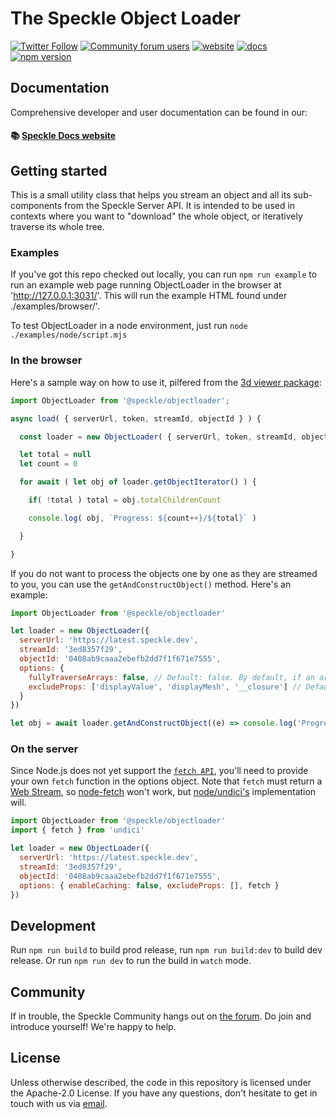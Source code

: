 # The Speckle Object Loader

[![Twitter Follow](https://img.shields.io/twitter/follow/SpeckleSystems?style=social)](https://twitter.com/SpeckleSystems) [![Community forum users](https://img.shields.io/discourse/users?server=https%3A%2F%2Fspeckle.community&style=flat-square&logo=discourse&logoColor=white)](https://speckle.community) [![website](https://img.shields.io/badge/https://-speckle.systems-royalblue?style=flat-square)](https://speckle.systems) [![docs](https://img.shields.io/badge/docs-speckle.guide-orange?style=flat-square&logo=read-the-docs&logoColor=white)](https://speckle.guide/dev/) [![npm version](https://badge.fury.io/js/%40speckle%2Fobjectloader.svg)](https://badge.fury.io/js/%40speckle%2Fobjectloader)

## Documentation

Comprehensive developer and user documentation can be found in our:

#### 📚 [Speckle Docs website](https://speckle.guide/dev/)

## Getting started

This is a small utility class that helps you stream an object and all its sub-components from the Speckle Server API. It is intended to be used in contexts where you want to "download" the whole object, or iteratively traverse its whole tree.

### Examples

If you've got this repo checked out locally, you can run `npm run example` to run an example web page running ObjectLoader in the browser at 'http://127.0.0.1:3031/'. This will run the example HTML found under ./examples/browser/'.

To test ObjectLoader in a node environment, just run `node ./examples/node/script.mjs`

### In the browser

Here's a sample way on how to use it, pilfered from the [3d viewer package](../viewer):

```js
import ObjectLoader from '@speckle/objectloader';

async load( { serverUrl, token, streamId, objectId } ) {

  const loader = new ObjectLoader( { serverUrl, token, streamId, objectId } )

  let total = null
  let count = 0

  for await ( let obj of loader.getObjectIterator() ) {

    if( !total ) total = obj.totalChildrenCount

    console.log( obj, `Progress: ${count++}/${total}` )

  }

}

```

If you do not want to process the objects one by one as they are streamed to you, you can use the `getAndConstructObject()` method. Here's an example:

```js
import ObjectLoader from '@speckle/objectloader'

let loader = new ObjectLoader({
  serverUrl: 'https://latest.speckle.dev',
  streamId: '3ed8357f29',
  objectId: '0408ab9caaa2ebefb2dd7f1f671e7555',
  options: {
    fullyTraverseArrays: false, // Default: false. By default, if an array starts with a primitive type, it will not be traversed. Set it to true if you want to capture scenarios in which lists can have intersped objects and primitives, e.g. [ 1, 2, "a", { important object } ]
    excludeProps: ['displayValue', 'displayMesh', '__closure'] // Default: []. Any prop names that you pass in here will be ignored from object construction traversal.
  }
})

let obj = await loader.getAndConstructObject((e) => console.log('Progress', e))
```

### On the server

Since Node.js does not yet support the [`fetch API`](https://developer.mozilla.org/en-US/docs/Web/API/Fetch_API/Using_Fetch), you'll need to provide your own `fetch` function in the options object. Note that `fetch` must return a [Web Stream](https://nodejs.org/api/webstreams.html), so [node-fetch](https://github.com/node-fetch/node-fetch) won't work, but [node/undici's](https://undici.nodejs.org/) implementation will.

```js
import ObjectLoader from '@speckle/objectloader'
import { fetch } from 'undici'

let loader = new ObjectLoader({
  serverUrl: 'https://latest.speckle.dev',
  streamId: '3ed8357f29',
  objectId: '0408ab9caaa2ebefb2dd7f1f671e7555',
  options: { enableCaching: false, excludeProps: [], fetch }
})
```

## Development

Run `npm run build` to build prod release, run `npm run build:dev` to build dev release. Or run `npm run dev` to run the build in `watch` mode.

## Community

If in trouble, the Speckle Community hangs out on [the forum](https://speckle.community). Do join and introduce yourself! We're happy to help.

## License

Unless otherwise described, the code in this repository is licensed under the Apache-2.0 License. If you have any questions, don't hesitate to get in touch with us via [email](mailto:hello@speckle.systems).
